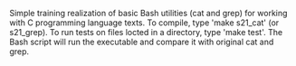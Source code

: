 Simple training realization of basic Bash utilities (cat and grep) for working with C programming language texts.
To compile, type 'make s21_cat' (or s21_grep). To run tests on files locted in a directory, type 'make test'. The Bash script will
run the executable and compare it with original cat and grep.
